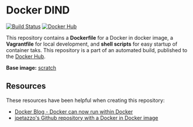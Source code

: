 # Docker DIND

[![Build Status](http://ci.hesjevik.im/buildStatus/icon?job=docker-archlinux)](http://ci.hesjevik.im/job/docker-archlinux/) [![Docker Hub](https://img.shields.io/badge/docker-ready-blue.svg?style=plastic)](https://registry.hub.docker.com/u/gainmaster/dind/)

This repository contains a **Dockerfile** for a Docker in docker image, a **Vagrantfile** for local development, and **shell scripts** for easy startup of container taks. This repository is a part of an automated build, published to the [Docker Hub][docker_hub_repository].

**Base image:** [scratch][docker_hub_base_image]

[docker_hub_repository]: https://registry.hub.docker.com/u/gainmaster/dind/
[docker_hub_base_image]: https://registry.hub.docker.com/_/scratch/

## Resources

These resources have been helpful when creating this repository:

* [Docker Blog - Docker can now run within Docker][docker_blog_dind]
* [jpetazzo's Github repository with a Docker in Docker image][github_jpetazzo_dind]

[docker_blog_dind]: https://blog.docker.com/2013/09/docker-can-now-run-within-docker/
[github_jpetazzo_dind]: https://github.com/jpetazzo/dind
